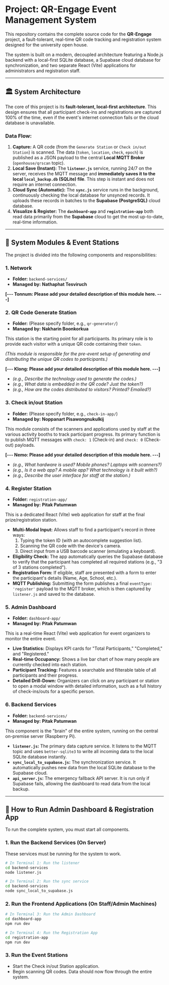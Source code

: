 # Project: QR-Engage Event Management System

This repository contains the complete source code for the **QR-Engage** project, a fault-tolerant, real-time QR code tracking and registration system designed for the university open house.

The system is built on a modern, decoupled architecture featuring a Node.js backend with a local-first SQLite database, a Supabase cloud database for synchronization, and two separate React (Vite) applications for administrators and registration staff.

---

## 🏛️ System Architecture

The core of this project is its **fault-tolerant, local-first architecture**. This design ensures that all participant check-ins and registrations are captured 100% of the time, even if the event's internet connection fails or the cloud database is unavailable.



### Data Flow:
1.  **Capture:** A QR code (from the `Generate Station` or `Check in/out Station`) is scanned. The data (`token`, `location`, `check`, `epoch`) is published as a JSON payload to the central **Local MQTT Broker** (`openhouse/qrscan` topic).
2.  **Local Save (Instant):** The **`listener.js`** service, running 24/7 on the server, receives the MQTT message and **immediately saves it to the local `local_backup.db` (SQLite) file**. This step is instant and does not require an internet connection.
3.  **Cloud Sync (Automatic):** The **`sync.js`** service runs in the background, continuously checking the local database for unsynced records. It uploads these records in batches to the **Supabase (PostgreSQL)** cloud database.
4.  **Visualize & Register:** The **`dashboard-app`** and **`registration-app`** both read data primarily from the **Supabase** cloud to get the most up-to-date, real-time information.

---

## 🧩 System Modules & Event Stations

The project is divided into the following components and responsibilities:

### 1. Network
* **Folder:** `backend-services/`
* **Managed by:** **Nathaphat Tesviruch**

**[--- Tonnum: Please add your detailed description of this module here. ---]**

### 2. QR Code Generate Station
* **Folder:** (Please specify folder, e.g., `qr-generator/`)
* **Managed by:** **Nakharin Boonkorkua**

This station is the starting point for all participants. Its primary role is to provide each visitor with a unique QR code containing their `token`.

*(This module is responsible for the pre-event setup of generating and distributing the unique QR codes to participants.)*

**[--- Klong: Please add your detailed description of this module here. ---]**
* *(e.g., Describe the technology used to generate the codes.)*
* *(e.g., What data is embedded in the QR code? Just the token?)*
* *(e.g., How are the codes distributed to visitors? Printed? Emailed?)*

### 3. Check in/out Station
* **Folder:** (Please specify folder, e.g., `check-in-app/`)
* **Managed by:** **Noppanart Pisawongnukulkij**

This module consists of the scanners and applications used by staff at the various activity booths to track participant progress.
Its primary function is to publish MQTT messages with `check: 1` (Check-in) and `check: 0` (Check-out) payloads.

**[--- Nemo: Please add your detailed description of this module here. ---]**
* *(e.g., What hardware is used? Mobile phones? Laptops with scanners?)*
* *(e.g., Is it a web app? A mobile app? What technology is it built with?)*
* *(e.g., Describe the user interface for staff at the station.)*

### 4. Register Station
* **Folder:** `registration-app/`
* **Managed by:** **Pitak Patumwan**

This is a dedicated React (Vite) web application for staff at the final prize/registration station.
* **Multi-Modal Input:** Allows staff to find a participant's record in three ways:
    1.  Typing the token ID (with an autocomplete suggestion list).
    2.  Scanning the QR code with the device's camera.
    3.  Direct input from a USB barcode scanner (emulating a keyboard).
* **Eligibility Check:** The app automatically queries the Supabase database to verify that the participant has completed all required stations (e.g., "3 of 3 stations completed").
* **Registration Form:** If eligible, staff are presented with a form to enter the participant's details (Name, Age, School, etc.).
* **MQTT Publishing:** Submitting the form publishes a final `eventType: 'register'` payload to the MQTT broker, which is then captured by `listener.js` and saved to the database.

### 5. Admin Dashboard
* **Folder:** `dashboard-app/`
* **Managed by:** **Pitak Patumwan**

This is a real-time React (Vite) web application for event organizers to monitor the entire event.
* **Live Statistics:** Displays KPI cards for "Total Participants," "Completed," and "Registered."
* **Real-time Occupancy:** Shows a live bar chart of how many people are currently checked into each station.
* **Participant Tracking:** Features a searchable and filterable table of all participants and their progress.
* **Detailed Drill-Down:** Organizers can click on any participant or station to open a modal window with detailed information, such as a full history of check-ins/outs for a specific person.

### 6. Backend Services
* **Folder:** `backend-services/`
* **Managed by:** **Pitak Patumwan**

This component is the "brain" of the entire system, running on the central on-premise server (Raspberry Pi).
* **`listener.js`:** The primary data capture service. It listens to the MQTT topic and uses `better-sqlite3` to write all incoming data to the local SQLite database instantly.
* **`sync_local_to_supabase.js`:** The synchronization service. It automatically pushes new data from the local SQLite database to the Supabase cloud.
* **`api_server.js`:** The emergency fallback API server. It is run only if Supabase fails, allowing the dashboard to read data from the local backup.

---

## 🚀 How to Run Admin Dashboard & Registration App

To run the complete system, you must start all components.

### 1. Run the Backend Services (On Server)
These services must be running for the system to work.
```bash
# In Terminal 1: Run the listener
cd backend-services
node listener.js

# In Terminal 2: Run the sync service
cd backend-services
node sync_local_to_supabase.js
```

### 2. Run the Frontend Applications (On Staff/Admin Machines)
```bash
# In Terminal 3: Run the Admin Dashboard
cd dashboard-app
npm run dev

# In Terminal 4: Run the Registration App
cd registration-app
npm run dev
```

### 3. Run the Event Stations
* Start the Check in/out Station application.
* Begin scanning QR codes. Data should now flow through the entire system.
